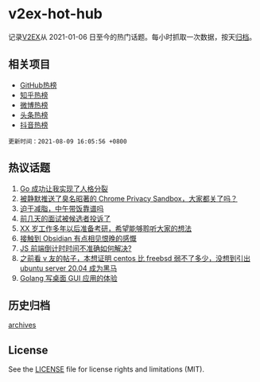 # v2ex-hot-hub

 记录[V2EX](https://www.v2ex.com/)从 2021-01-06 日至今的热门话题。每小时抓取一次数据，按天[归档](archives)。
 
 ## 相关项目

- [GitHub热榜](https://github.com/snaildev/github-hot-hub)
- [知乎热榜](https://github.com/snaildev/zhihu-hot-hub)
- [微博热榜](https://github.com/snaildev/weibo-hot-hub)
- [头条热榜](https://github.com/snaildev/toutiao-hot-hub)
- [抖音热榜](https://github.com/snaildev/douyin-hot-hub)


 `更新时间：2021-08-09 16:05:56 +0800`

## 热议话题

1. [Go 成功让我实现了人格分裂](https://www.v2ex.com/t/794480)
1. [被静默推送了臭名昭著的 Chrome Privacy Sandbox，大家都关了吗？](https://www.v2ex.com/t/794424)
1. [迫于减脂，中午带饭靠谱吗](https://www.v2ex.com/t/794568)
1. [前几天的面试被候选者投诉了](https://www.v2ex.com/t/794596)
1. [XX 岁工作多年以后准备考研，希望能够聆听大家的想法](https://www.v2ex.com/t/794509)
1. [接触到 Obsidian 有点相见恨晚的感慨](https://www.v2ex.com/t/794428)
1. [JS 前端倒计时时间不准确如何解决?](https://www.v2ex.com/t/794514)
1. [之前看 v 友的帖子，本想证明 centos 比 freebsd 弱不了多少，没想到引出 ubuntu server 20.04 成为黑马](https://www.v2ex.com/t/794443)
1. [Golang 写桌面 GUI 应用的体验](https://www.v2ex.com/t/794478)

## 历史归档

[archives](archives)

## License

See the [LICENSE](LICENSE) file for license rights and limitations (MIT).
